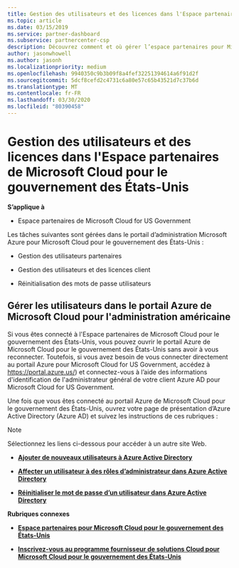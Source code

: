 ```yaml
---
title: Gestion des utilisateurs et des licences dans l'Espace partenaires de Microsoft Cloud pour le gouvernement des États-Unis | Espace partenaires de Microsoft Cloud pour le gouvernement des États-Unis
ms.topic: article
ms.date: 03/15/2019
ms.service: partner-dashboard
ms.subservice: partnercenter-csp
description: Découvrez comment et où gérer l’espace partenaires pour Microsoft Cloud pour les partenaires, les clients et les licences du gouvernement des États-Unis, ainsi que les réinitialisations de mot de passe.
author: jasonwhowell
ms.author: jasonh
ms.localizationpriority: medium
ms.openlocfilehash: 9940350c9b3b09f8a4fef32251394614a6f91d2f
ms.sourcegitcommit: 5dcf8cefd2c4731c6a80e57c65b43521d7c37b6d
ms.translationtype: MT
ms.contentlocale: fr-FR
ms.lasthandoff: 03/30/2020
ms.locfileid: "80390458"
---
```

# <a name="user-and-license-management-in-partner-center-for-microsoft-cloud-for-us-government"></a>Gestion des utilisateurs et des licences dans l'Espace partenaires de Microsoft Cloud pour le gouvernement des États-Unis

**S’applique à**

-  Espace partenaires de Microsoft Cloud for US Government

Les tâches suivantes sont gérées dans le portail d’administration Microsoft Azure pour Microsoft Cloud pour le gouvernement des États-Unis :

- Gestion des utilisateurs partenaires

- Gestion des utilisateurs et des licences client

- Réinitialisation des mots de passe utilisateurs


## <a name="how-to-manage-users-in-the-azure-portal-for-microsoft-cloud-for-us-government"></a>Gérer les utilisateurs dans le portail Azure de Microsoft Cloud pour l'administration américaine

Si vous êtes connecté à l'Espace partenaires de Microsoft Cloud pour le gouvernement des États-Unis, vous pouvez ouvrir le portail Azure de Microsoft Cloud pour le gouvernement des États-Unis sans avoir à vous reconnecter. Toutefois, si vous avez besoin de vous connecter directement au portail Azure pour Microsoft Cloud for US Government, accédez à https://portal.azure.us/) et connectez-vous à l’aide des informations d'identification de l'administrateur général de votre client Azure AD pour Microsoft Cloud for US Government.

Une fois que vous êtes connecté au portail Azure de Microsoft Cloud pour le gouvernement des États-Unis, ouvrez votre page de présentation d’Azure Active Directory (Azure AD) et suivez les instructions de ces rubriques :

> [!NOTE]  
> Sélectionnez les liens ci-dessous pour accéder à un autre site Web. 

-  [**Ajouter de nouveaux utilisateurs à Azure Active Directory**](https://docs.microsoft.com/azure/active-directory/active-directory-users-create-azure-portal)

-  [**Affecter un utilisateur à des rôles d’administrateur dans Azure Active Directory**](https://docs.microsoft.com/azure/active-directory/active-directory-users-assign-role-azure-portal)

-  [**Réinitialiser le mot de passe d’un utilisateur dans Azure Active Directory**](https://docs.microsoft.com/azure/active-directory/active-directory-users-reset-password-azure-portal)

**Rubriques connexes**

-  [**Espace partenaires pour Microsoft Cloud pour le gouvernement des États-Unis**](partner-center-for-microsoft-us-govt-cloud.md)

-  [**Inscrivez-vous au programme fournisseur de solutions Cloud pour Microsoft Cloud pour le gouvernement des États-Unis**](enroll-in-csp-for-microsoft-us-govt-cloud.md)

